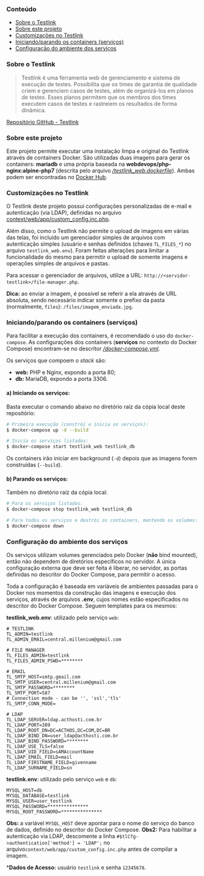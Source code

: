 ### Conteúdo
- [Sobre o Testlink](#sobre-o-testlink)
- [Sobre este projeto](#sobre-este-projeto)
- [Customizações no Testlink](#customizações-no-testlink)
- [Iniciando/parando os containers (serviços)](#iniciandoparando-os-containers-serviços)
- [Configuração do ambiente dos serviços](#configuração-do-ambiente-dos-serviços)

### Sobre o Testlink
> Testlink é uma ferramenta web de gerenciamento e sistema de execução de testes. Possibilita que os times de garantia de qualidade criem e gerenciem casos de testes, além de organizá-los em planos de testes. Esses planos permitem que os membros dos times executem casos de testes e rastreiem os resultados de forma dinâmica.

[Repositório GitHub - Testlink](https://github.com/TestLinkOpenSourceTRMS/testlink-code)

### Sobre este projeto
Este projeto permite executar uma instalação limpa e original do Testlink através de containers Docker. São utilizadas duas imagens para gerar os containers: **mariadb** e uma própria baseada na **webdevops/php-nginx:alpine-php7** (descrita pelo arquivo _[/testlink_web.dockerfile](https://github.com/alyssontkd/testlink-docker/blob/master/testlink_web.dockerfile)_). Ambas podem ser encontradas no [Docker Hub](http://hub.docker.com).

### Customizações no Testlink
O Testlink deste projeto possui configurações personalizadas de e-mail e autenticação (via LDAP), definidas no arquivo [context/web/app/custom_config.inc.php](https://github.com/alyssontkd/testlink-docker/blob/master/context/web/app/custom_config.inc.php).

Além disso, como o Testlink não permite o upload de imagens em várias das telas, foi incluído um gerenciador simples de arquivos com autenticação simples (usuário e senhas definidos (chaves `TL_FILES_*`) no arquivo `testlink_web.env`). Foram feitas alterações para limitar a funcionalidade do mesmo para permitir o upload de somente imagens e operações simples de arquivos e pastas.

Para acessar o gerenciador de arquivos, utilize a URL: `http://<servidor-testlink>/file-manager.php`.

**Dica:** ao enviar a imagem, é possível se referir a ela através de URL absoluta, sendo necessário indicar somente o prefixo da pasta (normalmente, `files`): `/files/imagem_enviada.jpg`.

### Iniciando/parando os containers (serviços)
Para facilitar a execução dos containers, é recomendado o uso do `docker-compose`. As configurações dos containers (**serviços** no contexto do Docker Compose) encontram-se no descritor _[/docker-compose.yml](https://github.com/alyssontkd/testlink-docker/blob/master/docker-compose.yml)_.

Os serviços que compoem o _stack_ são:
- **web:** PHP e Nginx, expondo a porta 80;
- **db:** MariaDB, expondo a porta 3306.

#### a) Iniciando os serviços:
Basta executar o comando abaixo no diretório raíz da cópia local deste repositório:
```bash
# Primeira execução (constrói e inicia os serviços):
$ docker-compose up -d --build

# Inicia os serviços listados:
$ docker-compose start testlink_web testlink_db
```
Os containers irão iniciar em background (`-d`) depois que as imagens forem construídas (`--build`).

#### b) Parando os serviços:
Também no diretório raíz da cópia local:
```bash
# Para os serviços listados:
$ docker-compose stop testlink_web testlink_db

# Para todos os serviços e destrói os containers, mantendo os volumes:
$ docker-compose down
```
### Configuração do ambiente dos serviços
Os serviços utilizam volumes gerenciados pelo Docker (**não** bind mounted), então não dependem de diretórios específicos no servidor. A única configuração externa que deve ser feita é liberar, no servidor, as portas definidas no descritor do Docker Compose, para permitir o acesso.

Toda a configuração é baseada em variáveis de ambientes passadas para o Docker nos momentos da construção das imagens e execução dos serviços, através de arquivos **.env**, cujos nomes estão especificados no descritor do Docker Compose. Seguem templates para os mesmos:

**testlink_web.env**: utilizado pelo serviço `web`:
```
# TESTLINK
TL_ADMIN=testlink
TL_ADMIN_EMAIL=central.millenium@gmail.com

# FILE MANAGER
TL_FILES_ADMIN=testlink
TL_FILES_ADMIN_PSWD=********

# EMAIL
TL_SMTP_HOST=smtp.gmail.com
TL_SMTP_USER=central.millenium@gmail.com
TL_SMTP_PASSWORD=********
TL_SMTP_PORT=587
# Connection mode - can be '', 'ssl','tls'
TL_SMTP_CONN_MODE=

# LDAP
TL_LDAP_SERVER=ldap.acthosti.com.br
TL_LDAP_PORT=389
TL_LDAP_ROOT_DN=DC=ACTHOS,DC=COM,DC=BR
TL_LDAP_BIND_DN=user_ldap@acthosti.com.br
TL_LDAP_BIND_PASSWORD=********
TL_LDAP_USE_TLS=false
TL_LDAP_UID_FIELD=sAMAccountName
TL_LDAP_EMAIL_FIELD=mail
TL_LDAP_FIRSTNAME_FIELD=givenname
TL_LDAP_SURNAME_FIELD=sn
```

**testlink.env**: utilizado pelo serviço `web` e `db`:
```properties
MYSQL_HOST=db
MYSQL_DATABASE=testlink
MYSQL_USER=user_testlink
MYSQL_PASSWORD=***************
MYSQL_ROOT_PASSWORD=***************
```
**Obs:** a variável `MYSQL_HOST` deve apontar para o nome do serviço do banco de dados, definido no descritor do Docker Compose.
**Obs2:** Para habilitar a autenticação via LDAP, descomente a linha `#$tlCfg->authentication['method'] = 'LDAP';` no arquivo`context/web/app/custom_config.inc.php` antes de compilar a imagem.

***Dados de Acesso:** usuário `testlink` e senha `12345678`.
